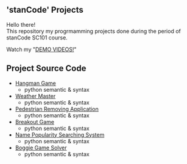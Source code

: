 ## 'stanCode' Projects
Hello there!\
This repository my progrmamming projects done during the period of stanCode SC101 course.

Watch my "[DEMO VIDEOS!](https://drive.google.com/drive/folders/1Gi3bn9qPW_gR0ISyGzVPLd5Bztdvd7rF?fbclid=IwAR36BW3v_bHn-Idsh-0_ROSWLwrXOzoervZId25OOzH2LX4b6FCGDfULdDg)"

## Project Source Code
* [Hangman Game](https://github.com/Dlin163/sc-project/blob/main/stanCode_Projects/hangman_game/hangman.py)
  * python semantic & syntax
* [Weather Master](https://github.com/Dlin163/sc-project/blob/main/stanCode_Projects/weather_master.py)
  * python semantic & syntax
* [Pedestrian Removing Application](https://github.com/Dlin163/sc-project/blob/main/stanCode_Projects/my_photoshop/stanCodoshop.py)
  * python semantic & syntax
* [Breakout Game](https://github.com/Dlin163/sc-project/blob/main/stanCode_Projects/break_out_game/breakout.py)
  * python semantic & syntax
* [Name Popularity Searching System](https://github.com/Dlin163/sc-project/blob/main/stanCode_Projects/name_searching_system/babygraphics.py)
  * python semantic & syntax
* [Boggie Game Solver](https://github.com/Dlin163/sc-project/blob/main/stanCode_Projects/boggle_game_solver/boggle.py)
  * python semantic & syntax
